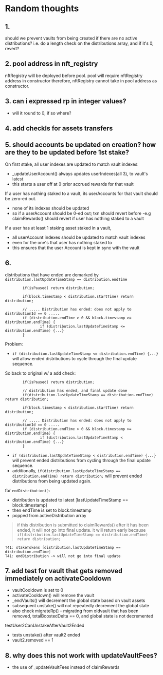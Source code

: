 # Random thoughts

## 1. 

should we prevent vaults from being created if there are no active distributions?
i.e. do a length check on the distributions array, and if it's 0, revert?

## 2. pool address in nft_registry

nftRegistry will be deployed before pool.
pool will require nftRegistry address in constructor
therefore, nftRegistry cannot take in pool address as constructor.

## 3. can i expressed rp in integer values?

- will it round to 0, if so where?

## 4. add checkls for assets transfers

## 5. should accounts be updated on creation? how are they to be updated before 1st stake?

On first stake, all user indexes are updated to match vault indexes:
- _updateUserAccount() always updates userIndexes(all 3), to vault's latest
- this starts a user off at 0 prior accrued rewards for that vault

If a user has nothing staked to a vault, its userAccounts for that vault should be zero-ed out.
- none of its indexes should be updated
- so if a userAccount should be 0-ed out; txn should revert before
-e.g claimRewards() should revert if user has nothing staked to a vault

If a user has at least 1 staking asset staked in a vault,
- all userAccount indexes should be updated to match vault indexes
- even for the one's that user has nothing staked to
- this ensures that the user Account is kept in sync with the vault

## 6. 
distributions that have ended are demarked by `distribution.lastUpdateTimeStamp == distribution.endTime`

```solidity        
        if(isPaused) return distribution;
        
        if(block.timestamp < distribution.startTime) return distribution;

        // ..... Distribution has ended: does not apply to distributionId == 0 .....
        if (distribution.endTime > 0 && block.timestamp >= distribution.endTime) {
                if (distribution.lastUpdateTimeStamp <= distribution.endTime) {...}
        }
```

Problem:
- `if (distribution.lastUpdateTimeStamp <= distribution.endTime) {...}` will allow ended distributions to cycle through the final update sequence.


So back to original w/ a add check:

```solidity        
        if(isPaused) return distribution;

        // distribution has ended, and final update done
        if(distribution.lastUpdateTimeStamp == distribution.endTime) return distribution;

        if(block.timestamp < distribution.startTime) return distribution;

        // ..... Distribution has ended: does not apply to distributionId == 0 .....
        if (distribution.endTime > 0 && block.timestamp >= distribution.endTime) {
                if (distribution.lastUpdateTimeStamp < distribution.endTime) {...}
        }
```

- `if (distribution.lastUpdateTimeStamp < distribution.endTime) {...}` will prevent ended distributions from cycling through the final update sequence.
- additionally, `if(distribution.lastUpdateTimeStamp == distribution.endTime) return distribution;` will prevent ended distributions from being updated again.

for `endDistribution()`:

- distribution is updated to latest [lastUpdateTimeStamp == block.timestamp]
- then endTime is set to block.timestamp
- popped from activeDistribution array

> if this distribution is submitted to claimRewards() after it has been ended, it will not go into final update.
> it will return early because `if(distribution.lastUpdateTimeStamp == distribution.endTime) return distribution;`

```
T41: stakeTokens [distribution.lastUpdateTimeStamp == distribution.endTime]
T41: endDistribution -> will not go into final update
```

## 7. add test for vault that gets removed immediately on activateCooldown

- vaultCooldown is set to 0
- activateCooldown() will remove the vault
- _endVaults() will decrement the global state based on vault assets
- subsequent unstake() will not repeatedly decrement the global state
- also check migrateRp() - migrating from oldvault that has been removed, totalBoostedDelta == 0, and global state is not decremented

testUser2CanUnstakeAfterVault2Ended
- tests unstake() after vault2 ended
- vault2.removed == 1

## 8. why does this not work with updateVaultFees?

- the use of _updateVaultFees instead of claimRewards